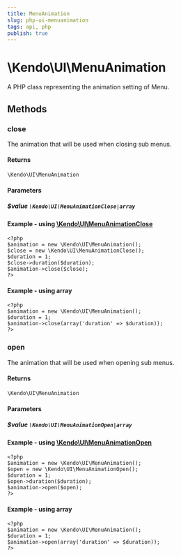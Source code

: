 ```yaml
---
title: MenuAnimation
slug: php-ui-menuanimation
tags: api, php
publish: true
---
```


# \Kendo\UI\MenuAnimation

A PHP class representing the animation setting of Menu.


## Methods

### close

The animation that will be used when closing sub menus.

#### Returns
`\Kendo\UI\MenuAnimation`

#### Parameters

##### $value `\Kendo\UI\MenuAnimationClose|array`


#### Example - using [\Kendo\UI\MenuAnimationClose](/api/wrappers/php/Kendo/UI/MenuAnimationClose)
    <?php
    $animation = new \Kendo\UI\MenuAnimation();
    $close = new \Kendo\UI\MenuAnimationClose();
    $duration = 1;
    $close->duration($duration);
    $animation->close($close);
    ?>

#### Example - using array

    <?php
    $animation = new \Kendo\UI\MenuAnimation();
    $duration = 1;
    $animation->close(array('duration' => $duration));
    ?>

### open

The animation that will be used when opening sub menus.

#### Returns
`\Kendo\UI\MenuAnimation`

#### Parameters

##### $value `\Kendo\UI\MenuAnimationOpen|array`


#### Example - using [\Kendo\UI\MenuAnimationOpen](/api/wrappers/php/Kendo/UI/MenuAnimationOpen)
    <?php
    $animation = new \Kendo\UI\MenuAnimation();
    $open = new \Kendo\UI\MenuAnimationOpen();
    $duration = 1;
    $open->duration($duration);
    $animation->open($open);
    ?>

#### Example - using array

    <?php
    $animation = new \Kendo\UI\MenuAnimation();
    $duration = 1;
    $animation->open(array('duration' => $duration));
    ?>

